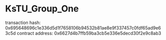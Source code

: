 # KsTU_Group_One
transaction hash: 0x695648696c1e336d5d1f7658106b94532b81ae8e9f337457c0fdf65ad9e63c5d
contract address: 0x6627d4b7ffb59ba3cb5e336e5decd30f2e9c8ab3